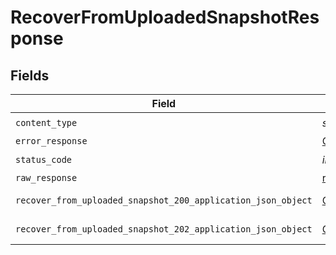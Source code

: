 # RecoverFromUploadedSnapshotResponse


## Fields

| Field                                                                                                                               | Type                                                                                                                                | Required                                                                                                                            | Description                                                                                                                         |
| ----------------------------------------------------------------------------------------------------------------------------------- | ----------------------------------------------------------------------------------------------------------------------------------- | ----------------------------------------------------------------------------------------------------------------------------------- | ----------------------------------------------------------------------------------------------------------------------------------- |
| `content_type`                                                                                                                      | *str*                                                                                                                               | :heavy_check_mark:                                                                                                                  | N/A                                                                                                                                 |
| `error_response`                                                                                                                    | [Optional[shared.ErrorResponse]](../../models/shared/errorresponse.md)                                                              | :heavy_minus_sign:                                                                                                                  | error                                                                                                                               |
| `status_code`                                                                                                                       | *int*                                                                                                                               | :heavy_check_mark:                                                                                                                  | N/A                                                                                                                                 |
| `raw_response`                                                                                                                      | [requests.Response](https://requests.readthedocs.io/en/latest/api/#requests.Response)                                               | :heavy_minus_sign:                                                                                                                  | N/A                                                                                                                                 |
| `recover_from_uploaded_snapshot_200_application_json_object`                                                                        | [Optional[RecoverFromUploadedSnapshot200ApplicationJSON]](../../models/operations/recoverfromuploadedsnapshot200applicationjson.md) | :heavy_minus_sign:                                                                                                                  | successful operation                                                                                                                |
| `recover_from_uploaded_snapshot_202_application_json_object`                                                                        | [Optional[RecoverFromUploadedSnapshot202ApplicationJSON]](../../models/operations/recoverfromuploadedsnapshot202applicationjson.md) | :heavy_minus_sign:                                                                                                                  | operation is accepted                                                                                                               |